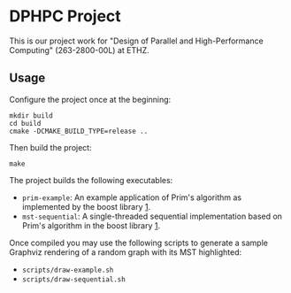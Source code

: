 # DPHPC Project

This is our project work for "Design of Parallel and High-Performance Computing" (263-2800-00L) at ETHZ.

## Usage

Configure the project once at the beginning:

    mkdir build
    cd build
    cmake -DCMAKE_BUILD_TYPE=release ..

Then build the project:

    make

The project builds the following executables:

- `prim-example`: An example application of Prim's algorithm as implemented by the boost library [1].
- `mst-sequential`: A single-threaded sequential implementation based on Prim's algorithm in the boost library [1].

Once compiled you may use the following scripts to generate a sample Graphviz rendering of a random graph with its MST highlighted:

- `scripts/draw-example.sh`
- `scripts/draw-sequential.sh`


[1]: https://www.boost.org/doc/libs/1_68_0/boost/graph/prim_minimum_spanning_tree.hpp
